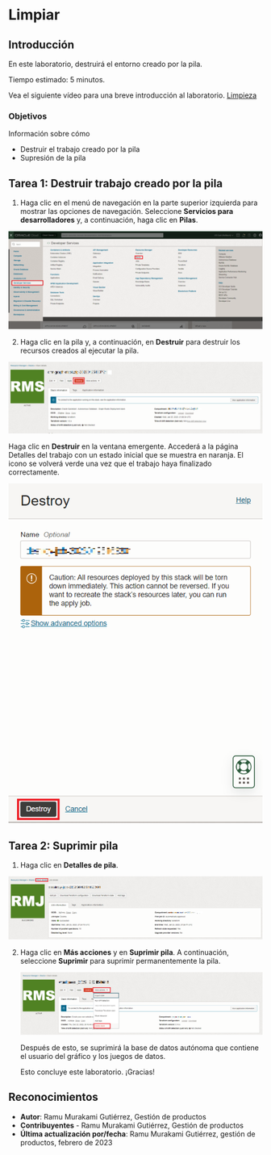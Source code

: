 # Limpiar

## Introducción

En este laboratorio, destruirá el entorno creado por la pila.

Tiempo estimado: 5 minutos.

Vea el siguiente vídeo para una breve introducción al laboratorio. [Limpieza](videohub:1_uf4pv1t0)

### Objetivos

Información sobre cómo

*   Destruir el trabajo creado por la pila
*   Supresión de la pila

## Tarea 1: Destruir trabajo creado por la pila

1.  Haga clic en el menú de navegación en la parte superior izquierda para mostrar las opciones de navegación. Seleccione **Servicios para desarrolladores** y, a continuación, haga clic en **Pilas**.

![Pasos sobre cómo llegar a Stack en el menú de navegación de OCI](./images/stack-in-oci.png)

2.  Haga clic en la pila y, a continuación, en **Destruir** para destruir los recursos creados al ejecutar la pila.

![Muestra cómo destruir la pila](./images/destroy-stack.png)

Haga clic en **Destruir** en la ventana emergente. Accederá a la página Detalles del trabajo con un estado inicial que se muestra en naranja. El icono se volverá verde una vez que el trabajo haya finalizado correctamente.

![Muestra cómo destruir el paso final de pila](./images/destroy-final.png)

## Tarea 2: Suprimir pila

1.  Haga clic en **Detalles de pila**.

![Cómo volver a Detalles de pila](./images/stack-details.png)

2.  Haga clic en **Más acciones** y en **Suprimir pila**. A continuación, seleccione **Suprimir** para suprimir permanentemente la pila.
    
    ![Pasos para suprimir la pila](./images/delete-stack.png)
    
    Después de esto, se suprimirá la base de datos autónoma que contiene el usuario del gráfico y los juegos de datos.
    
    Esto concluye este laboratorio. ¡Gracias!
    

## Reconocimientos

*   **Autor**: Ramu Murakami Gutiérrez, Gestión de productos
*   **Contribuyentes** - Ramu Murakami Gutiérrez, Gestión de productos
*   **Última actualización por/fecha**: Ramu Murakami Gutiérrez, gestión de productos, febrero de 2023